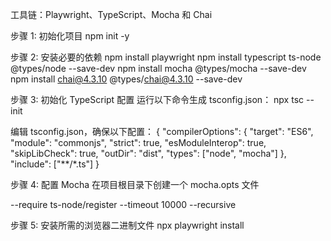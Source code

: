 工具链：Playwright、TypeScript、Mocha 和 Chai

步骤 1: 初始化项目
npm init -y

步骤 2: 安装必要的依赖
npm install playwright
npm install typescript ts-node @types/node --save-dev
npm install mocha @types/mocha --save-dev
npm install chai@4.3.10 @types/chai@4.3.10 --save-dev

步骤 3: 初始化 TypeScript 配置
运行以下命令生成 tsconfig.json：
npx tsc --init

编辑 tsconfig.json，确保以下配置：
{
  "compilerOptions": {
    "target": "ES6",
    "module": "commonjs",
    "strict": true,
    "esModuleInterop": true,
    "skipLibCheck": true,
    "outDir": "dist",
    "types": ["node", "mocha"]
  },
  "include": ["**/*.ts"]
}

步骤 4: 配置 Mocha
在项目根目录下创建一个 mocha.opts 文件

--require ts-node/register
--timeout 10000
--recursive

步骤 5: 安装所需的浏览器二进制文件
npx playwright install